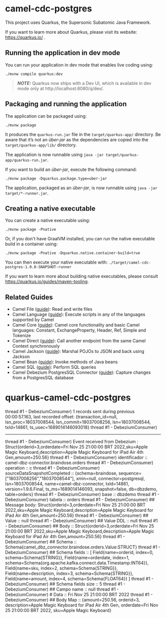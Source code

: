 # camel-cdc-postgres

This project uses Quarkus, the Supersonic Subatomic Java Framework.

If you want to learn more about Quarkus, please visit its website: https://quarkus.io/ .

## Running the application in dev mode

You can run your application in dev mode that enables live coding using:
```shell script
./mvnw compile quarkus:dev
```

> **_NOTE:_**  Quarkus now ships with a Dev UI, which is available in dev mode only at http://localhost:8080/q/dev/.

## Packaging and running the application

The application can be packaged using:
```shell script
./mvnw package
```
It produces the `quarkus-run.jar` file in the `target/quarkus-app/` directory.
Be aware that it’s not an _über-jar_ as the dependencies are copied into the `target/quarkus-app/lib/` directory.

The application is now runnable using `java -jar target/quarkus-app/quarkus-run.jar`.

If you want to build an _über-jar_, execute the following command:
```shell script
./mvnw package -Dquarkus.package.type=uber-jar
```

The application, packaged as an _über-jar_, is now runnable using `java -jar target/*-runner.jar`.

## Creating a native executable

You can create a native executable using: 
```shell script
./mvnw package -Pnative
```

Or, if you don't have GraalVM installed, you can run the native executable build in a container using: 
```shell script
./mvnw package -Pnative -Dquarkus.native.container-build=true
```

You can then execute your native executable with: `./target/camel-cdc-postgres-1.0.0-SNAPSHOT-runner`

If you want to learn more about building native executables, please consult https://quarkus.io/guides/maven-tooling.

## Related Guides

- Camel File ([guide](https://access.redhat.com/documentation/en-us/red_hat_integration/2.latest/html/camel_extensions_for_quarkus_reference/extensions-file)): Read and write files
- Camel Language ([guide](https://camel.apache.org/camel-quarkus/latest/reference/extensions/language.html)): Execute scripts in any of the languages supported by Camel
- Camel Core ([guide](https://access.redhat.com/documentation/en-us/red_hat_integration/2.latest/html/camel_extensions_for_quarkus_reference/extensions-core)): Camel core functionality and basic Camel languages: Constant, ExchangeProperty, Header, Ref, Simple and Tokenize
- Camel Direct ([guide](https://access.redhat.com/documentation/en-us/red_hat_integration/2.latest/html/camel_extensions_for_quarkus_reference/extensions-direct)): Call another endpoint from the same Camel Context synchronously
- Camel Jackson ([guide](https://access.redhat.com/documentation/en-us/red_hat_integration/2.latest/html/camel_extensions_for_quarkus_reference/extensions-jackson)): Marshal POJOs to JSON and back using Jackson
- Camel Bean ([guide](https://access.redhat.com/documentation/en-us/red_hat_integration/2.latest/html/camel_extensions_for_quarkus_reference/extensions-bean)): Invoke methods of Java beans
- Camel SQL ([guide](https://access.redhat.com/documentation/en-us/red_hat_integration/2.latest/html/camel_extensions_for_quarkus_reference/extensions-sql)): Perform SQL queries
- Camel Debezium PostgresSQL Connector ([guide](https://camel.apache.org/camel-quarkus/latest/reference/extensions/debezium-postgres.html)): Capture changes from a PostgresSQL database
# quarkus-camel-cdc-postgres


thread #1 - DebeziumConsumer) 1 records sent during previous 00:00:57.163, last recorded offset: {transaction_id=null, lsn_proc=18037008544, lsn_commit=18037008256, lsn=18037008544, txId=14861, ts_usec=1689014146093018}
thread #1 - DebeziumConsumer)

----- ----- ----- ----- ----- ----- -----
thread #1 - DebeziumConsumer) Event received from Debezium : Struct{orderid=3,orderdate=Fri Nov 25 21:00:00 BRT 2022,sku=Apple Magic Keyboard,description=Apple Magic Keyboard for iPad Air 4th Gen,amount=250.56}
thread #1 - DebeziumConsumer)  identificador :: camel-dbz-connector.braindose.orders
thread #1 - DebeziumConsumer)  operation :: c
thread #1 - DebeziumConsumer)  sourceDataSnapshotCompleted :: {schema=braindose, sequence=["18037008256","18037008544"], xmin=null, connector=postgresql, lsn=18037008544, name=camel-dbz-connector, txId=14861, version=1.9.6.Final, ts_ms=1689014146093, snapshot=false, db=dbzdemo, table=orders}
thread #1 - DebeziumConsumer)  base :: dbzdemo
thread #1 - DebeziumConsumer)  tabela :: orders
thread #1 - DebeziumConsumer)  ## Message body: Struct{orderid=3,orderdate=Fri Nov 25 21:00:00 BRT 2022,sku=Apple Magic Keyboard,description=Apple Magic Keyboard for iPad Air 4th Gen,amount=250.56}
thread #1 - DebeziumConsumer)  ## Value :: null
thread #1 - DebeziumConsumer)  ## Value DDL :: null
thread #1 - DebeziumConsumer)  ## Body :: Struct{orderid=3,orderdate=Fri Nov 25 21:00:00 BRT 2022,sku=Apple Magic Keyboard,description=Apple Magic Keyboard for iPad Air 4th Gen,amount=250.56}
thread #1 - DebeziumConsumer)  ## Schema :: Schema{camel_dbz_connector.braindose.orders.Value:STRUCT}
thread #1 - DebeziumConsumer)  ## Schema fields ::
    [
        Field{name=orderid, index=0, schema=Schema{STRING}},
        Field{name=orderdate, index=1, schema=Schema{org.apache.kafka.connect.data.Timestamp:INT64}},
        Field{name=sku, index=2, schema=Schema{STRING}},
        Field{name=description, index=3, schema=Schema{STRING}},
        Field{name=amount, index=4, schema=Schema{FLOAT64}}
    ]
thread #1 - DebeziumConsumer)  ## Schema fields size :: 5
thread #1 - DebeziumConsumer)  ## Campo name :: null
thread #1 - DebeziumConsumer)  # Data :: Fri Nov 25 21:00:00 BRT 2022
thread #1 - DebeziumConsumer)  ## Body Map :: {amount=250.56, orderid=3, description=Apple Magic Keyboard for iPad Air 4th Gen, orderdate=Fri Nov 25 21:00:00 BRT 2022, sku=Apple Magic Keyboard}
